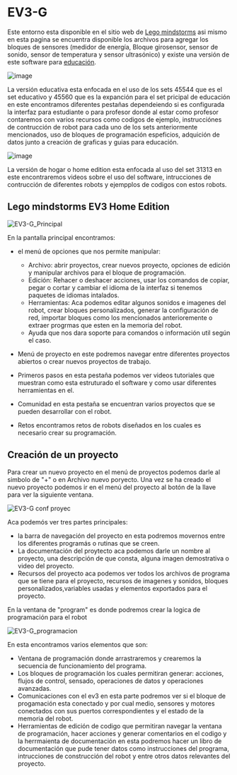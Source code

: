 # EV3-G

Este entorno esta disponible en el sitio web de [Lego mindstorms](https://www.lego.com/es-es/themes/mindstorms/downloads) asi mismo en esta pagina se encuentra disponible los archivos para agregar los bloques de sensores (medidor de energía, Bloque girosensor, sensor de sonido, sensor de temperatura y sensor ultrasónico) y existe una versión de este software para [educación](https://education.lego.com/es-es/downloads/retiredproducts/mindstorms-ev3-lab/software/).

![image](https://github.com/JSDaleman/Lego-ev3-formas-de-programar/assets/70998067/0a789cd7-049e-4173-86b2-13f57d3403c8)


La versión educativa esta enfocada en el uso de los sets 45544 que es el set educativo y 45560 que es la expanción para el set pricipal de educación en este encontramos diferentes pestañas dependeiendo si es configurada la interfaz para estudiante o para profesor donde al estar como profesor contaremos con varios recursos como codigos de ejemplo, instrucciónes de contrucción de robot para cada uno de los sets anteriormente mencionados, uso de bloques de programación espeficios, adquición de datos junto a creación de graficas y  guias para educación.

![image](https://github.com/JSDaleman/Lego-ev3-formas-de-programar/assets/70998067/5c35c0eb-9c0b-4d9b-a569-979c2c819b7e)

La versión de hogar o home edition esta enfocada al uso del set 31313 en este encontraremos videos sobre el uso del software, intrucciones de contrucción de diferentes robots y ejempplos de codigos con estos robots.

## Lego mindstorms EV3 Home Edition

![EV3-G_Principal](https://github.com/JSDaleman/Lego-ev3-formas-de-programar/assets/70998067/0c6329dd-7f95-49f1-bd4b-cd9706de5448)

En la pantalla principal encontramos:

- el menú de opciones que nos permite manipular:
  * Archivo: abrir proyectos, crear nuevos proyecto, opciones de edición y manipular archivos para el bloque de programación.
  * Edición: Rehacer o deshacer acciones, usar los comandos de copiar, pegar o cortar y cambiar el idioma de la interfaz si tenemos paquetes de idiomas intalados.
  * Herramientas: Aca podemos editar algunos sonidos e imagenes del robot, crear bloques personalizados, generar la configuración de red, importar bloques como los mencionados anterioremente o extraer progrmas que esten en la memoria del robot.
  * Ayuda que nos dara soporte para comandos o información util según el caso.
 
- Menú de proyecto en este podremos navegar entre diferentes proyectos abiertos o crear nuevos proyectos de trabajo.
- Primeros pasos en esta pestaña podemos ver videos tutoriales que muestran como esta estruturado el software y como usar diferentes herramientas en el.
- Comunidad en esta pestaña se encuentran varios proyectos que se pueden desarrollar con el robot.
- Retos encontramos retos de robots diseñados en los cuales es necesario crear su programación.

## Creación de un proyecto

Para crear un nuevo proyecto en el menú de proyectos podemos darle al simbolo de "+" o en Archivo nuevo poryecto. Una vez se ha creado el nuevo proyecto podemos ir en el menú del proyecto al botón de la llave para ver la siguiente ventana.

![EV3-G conf proyec](https://github.com/JSDaleman/Lego-ev3-formas-de-programar/assets/70998067/8a946768-4ab3-430e-bb34-27737da02f0a)

Aca podemós ver tres partes principales:
- la barra de navegación del proyecto en esta podremos movernos entre los diferentes programás o rutinas que se creen.
- La documentación del proytecto aca podemos darle un nombre al proyecto, una descripción de que consta, alguna imagen demostrativa o video del proyecto.
- Recursos del proyecto aca podemos ver todos los archivos de programa que se tiene para el proyecto, recursos de imagenes y sonidos, bloques personalizados,variables usadas y elementos exportados para el proyecto.

En la ventana de "program" es donde podremos crear la logica de programación para el robot

![EV3-G_programacion](https://github.com/JSDaleman/Lego-ev3-formas-de-programar/assets/70998067/2376efe9-75a2-4937-a748-eb41b8a78cf6)

En esta encontramos varios elementos que son:
- Ventana de programación donde arrastraremos y crearemos la secuencia de funcionamiento del programa.
- Los bloques de programación los cuales permitiran generar: acciones, flujos de control, sensado, operaciones de datos y operaciones avanzadas.
- Comunicaciones con el ev3 en esta parte podremos ver si el bloque de progamación esta conectado y por cual medio, sensores y motores conectados con sus puertos correspondientes y el estado de la memoria del robot.
- Herramientas de edición de codigo que permitiran navegar la ventana de programación, hacer acciones y generar comentarios en el codigo y la herrmaienta de documentación en esta podremos hacer un libro de documentación que pude tener datos como instrucciones del programa, intrucciones de construcción del robot y entre otros datos relevantes del proyecto.

 




